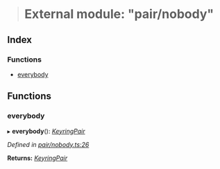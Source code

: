 > # External module: "pair/nobody"

## Index

### Functions

* [everybody](_pair_nobody_.md#everybody)

## Functions

###  everybody

▸ **everybody**(): *[KeyringPair](../interfaces/_types_.keyringpair.md)*

*Defined in [pair/nobody.ts:26](https://github.com/polkadot-js/common/blob/1d0a4e7/packages/keyring/src/pair/nobody.ts#L26)*

**Returns:** *[KeyringPair](../interfaces/_types_.keyringpair.md)*